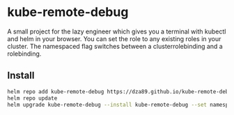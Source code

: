 # kube-remote-debug

A small project for the lazy engineer which gives you a terminal with kubectl and helm in your browser.
You can set the role to any existing roles in your cluster.
The namespaced flag switches between a clusterrolebinding and a rolebinding.

## Install

```bash
helm repo add kube-remote-debug https://dza89.github.io/kube-remote-debug
helm repo update
helm upgrade kube-remote-debug --install kube-remote-debug --set namespaced=false --set role=viewer
```
